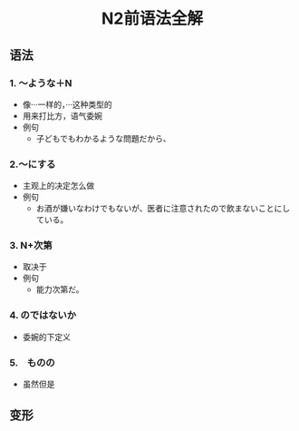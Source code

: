 <h1 align="center">N2前语法全解</h1>

## 语法

### 1. 〜ような＋N
- 像···一样的，···这种类型的
- 用来打比方，语气委婉
- 例句
    - 子どもでもわかるような問題だから、

### 2.〜にする
- 主观上的决定怎么做
- 例句
    - お酒が嫌いなわけでもないが、医者に注意されたので飲まないことにしている。

### 3. N+次第
- 取决于
- 例句
    - 能力次第だ。

### 4. のではないか
- 委婉的下定义 

### 5.　ものの
- 虽然但是
## 变形